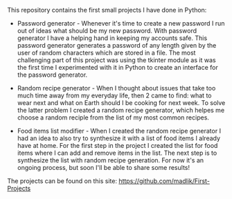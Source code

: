 This repository contains the first small projects I have done in Python:
* Password generator - Whenever it's time to create a new password I run out of ideas what should be my new password. With password generator I have a helping hand in keeping my accounts safe. This password generator generates a password of any length given by the user of random characters which are stored in a file. The most challenging part of this project was using the tkinter module as it was the first time I experimented with it in Python to create an interface for the password generator. 
  
* Random recipe generator - When I thought about issues that take too much time away from my everyday life, then 2 came to find: what to wear next and what on Earth should I be cooking for next week. To solve the latter problem I created a random recipe generator, which helpes me choose a random reciple from the list of my most common recipes.
  
* Food items list modifier - When I created the random recipe generator I had an idea to also try to synthesize it with a list of food items I already have at home. For the first step in the project I created the list for food items where I can add and remove items in the list. The next step is to synthesize the list with random recipe generation. For now it's an ongoing process, but soon I'll be able to share some results!

The projects can be found on this site: https://github.com/madlik/First-Projects

